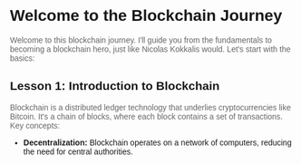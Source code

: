 # Welcome to the Blockchain Journey

Welcome to this blockchain journey. I'll guide you from the fundamentals to becoming a blockchain hero, just like Nicolas Kokkalis would. Let's start with the basics:

## Lesson 1: Introduction to Blockchain

Blockchain is a distributed ledger technology that underlies cryptocurrencies like Bitcoin. It's a chain of blocks, where each block contains a set of transactions. Key concepts:

- **Decentralization:** Blockchain operates on a network of computers, reducing the need for central authorities.
<!DOCTYPE html>
<html lang="en">

<head>
    <meta charset="UTF-8">
    <meta name="viewport" content="width=device-width, initial-scale=1.0">
    <title>Decentralization and Blockchain</title>
    <style>
        body {
            font-family: Arial, sans-serif;
            margin: 20px;
            padding: 20px;
        }

        h1 {
            color: #333;
        }

        p {
            color: #666;
        }

        .container {
            max-width: 800px;
            margin: 0 auto;
        }
    </style>
</head>

<body>
    <div class="container">
        <h1>Decentralization: Blockchain and Its Impact</h1>
        <p>Blockchain operates on a network of computers, reducing the need for central authorities. It is a decentralized
            technology that underlies cryptocurrencies like Bitcoin, providing secure and transparent transactions
            without the need for a central governing body.</p>

        <h2>Key Features of Blockchain Technology:</h2>
        <ul>
            <li>Decentralization: No single entity has control over the entire blockchain network.</li>
            <li>Transparency: All transactions are recorded on a public ledger, visible to anyone.</li>
            <li>Security: Cryptographic techniques ensure the integrity and security of transactions.</li>
            <li>Immutability: Once data is recorded, it cannot be easily altered or tampered with.</li>
        </ul>

        <h2>Benefits of Decentralization:</h2>
        <ul>
            <li>Reduced dependence on central authorities, making systems more resilient.</li>
            <li>Enhanced security and privacy for transactions and data.</li>
            <li>Lower transaction costs compared to traditional financial systems.</li>
            <li>Enablement of innovative applications like smart contracts and decentralized finance (DeFi).</li>
        </ul>
    </div>
</body>

</html>

- 
- **Cryptography:** Transactions are secured using cryptographic techniques.
- **Consensus:** Blockchains rely on consensus algorithms to validate and add transactions.

## Lesson 2: Cryptography in Blockchain

Blockchain heavily relies on cryptography:

- **Public and Private Keys:** Users have public keys for receiving funds and private keys for signing transactions.
- **Hash Functions:** Transactions are hashed for security.
- **Digital Signatures:** Private keys sign transactions, proving ownership.

## Lesson 3: Types of Blockchains

There are two main types:

- **Public Blockchain:** Open to anyone, like Bitcoin and Ethereum.
- **Private Blockchain:** Permissioned, controlled by a central entity.

## Lesson 4: Bitcoin - The Pioneer

- Understand how Bitcoin works, its consensus mechanism (Proof of Work), and the role of miners.
- Learn about wallets and how to make secure transactions.

## Lesson 5: Ethereum - Smart Contracts and DApps

- Explore Ethereum's smart contract capabilities.
- Dive into decentralized applications (DApps) and their real-world applications.

## Lesson 6: Other Blockchain Platforms

Discover other blockchains like Binance Smart Chain, Solana, and Polkadot, each with unique features and use cases.

## Lesson 7: Blockchain Use Cases

Explore how blockchain technology is applied beyond cryptocurrencies:

- Supply chain management
- Healthcare
- Finance
- Voting systems

## Lesson 8: Consensus Mechanisms

- Learn about different consensus mechanisms like Proof of Stake (PoS) and Delegated Proof of Stake (DPoS).

## Lesson 9: Security and Scalability

- Understand the challenges and solutions related to blockchain security and scalability.

## Lesson 10: The Future of Blockchain

- Explore emerging trends like Non-Fungible Tokens (NFTs), DeFi (Decentralized Finance), and Web3.

## Final Lesson: Becoming a Blockchain Hero

To become a blockchain hero like Nicolas Kokkalis, continue learning, stay updated with the latest developments, and consider contributing to the blockchain community through research, projects, or education.

Congratulations! You've now gained a solid foundation in blockchain technology. Remember that continuous learning and practical experience are key to mastering this field. Feel free to ask any questions along the way, and I'm here to help you on your blockchain journey.

[Learn more about Blockchain](https://m.facebook.com/story.php?story_fbid=306892545217111&id=100076891020744&mibextid=Nif5oz)
